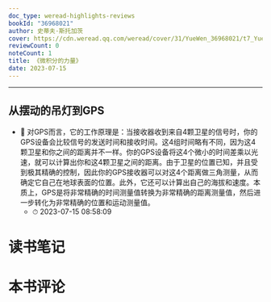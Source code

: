 ```yaml
---
doc_type: weread-highlights-reviews
bookId: "36968021"
author: 史蒂夫·斯托加茨
cover: https://cdn.weread.qq.com/weread/cover/31/YueWen_36968021/t7_YueWen_36968021.jpg
reviewCount: 0
noteCount: 1
title: 《微积分的力量》
date: 2023-07-15
---
```


---


## 从摆动的吊灯到GPS


- 📌 对GPS而言，它的工作原理是：当接收器收到来自4颗卫星的信号时，你的GPS设备会比较信号的发送时间和接收时间。这4组时间略有不同，因为这4颗卫星和你之间的距离并不一样。你的GPS设备将这4个微小的时间差乘以光速，就可以计算出你和这4颗卫星之间的距离。由于卫星的位置已知，并且受到极其精确的控制，因此你的GPS接收器可以对这4个距离做三角测量，从而确定它自己在地球表面的位置。此外，它还可以计算出自己的海拔和速度。本质上，GPS是将非常精确的时间测量值转换为非常精确的距离测量值，然后进一步转化为非常精确的位置和运动测量值。 
    - ⏱ 2023-07-15 08:58:09 

# 读书笔记


# 本书评论
